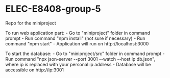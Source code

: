 # ELEC-E8408-group-5
Repo for the miniproject


To run web application part:
    - Go to "miniproject" folder in command prompt
    - Run command "npm install" (not sure if necessary)
    - Run command "npm start"
    - Application will run on  http://localhost:3000

To start the database:
    - Go to "miniproject/src" folder in command prompt
    - Run command "npx json-server --port 3001 --watch --host ip db.json", where ip is replaced with your personal ip address
    - Database will be accessible on http://ip:3001